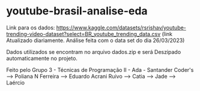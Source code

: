 # youtube-brasil-analise-eda

Link para os dados: https://www.kaggle.com/datasets/rsrishav/youtube-trending-video-dataset?select=BR_youtube_trending_data.csv
(link Atualizado diariamente. Análise feita com o data set do dia 26/03/2023)

Dados utilizados se encontram no arquivo dados.zip e será Deszipado automaticamente no projeto.

Feito pelo Grupo 3 - Técnicas de Programação II - Ada - Santander Coder's --> Poliana N Ferreira --> Eduardo Acrani Ruivo --> Catia --> Jade --> Laércio
